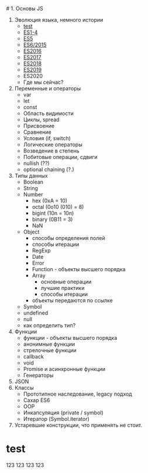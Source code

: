 # 1. Основы JS

1. Эволюция языка, немного истории
    - [test][id]
    - [ES1-4](https://github.com/llevkin/katacoda-scenarios/blob/master/1_JS_Basics/src/1.%20%D0%AD%D0%B2%D0%BE%D0%BB%D1%8E%D1%86%D0%B8%D1%8F%20%D1%8F%D0%B7%D1%8B%D0%BA%D0%B0%2C%20%D0%BD%D0%B5%D0%BC%D0%BD%D0%BE%D0%B3%D0%BE%20%D0%B8%D1%81%D1%82%D0%BE%D1%80%D0%B8%D0%B8/ES1-4.md)
    - [ES5](https://github.com/llevkin/katacoda-scenarios/blob/master/1_JS_Basics/src/1.%20%D0%AD%D0%B2%D0%BE%D0%BB%D1%8E%D1%86%D0%B8%D1%8F%20%D1%8F%D0%B7%D1%8B%D0%BA%D0%B0%2C%20%D0%BD%D0%B5%D0%BC%D0%BD%D0%BE%D0%B3%D0%BE%20%D0%B8%D1%81%D1%82%D0%BE%D1%80%D0%B8%D0%B8/ES5.md)
    - [ES6/2015](https://github.com/llevkin/katacoda-scenarios/blob/master/1_JS_Basics/src/1.%20%D0%AD%D0%B2%D0%BE%D0%BB%D1%8E%D1%86%D0%B8%D1%8F%20%D1%8F%D0%B7%D1%8B%D0%BA%D0%B0%2C%20%D0%BD%D0%B5%D0%BC%D0%BD%D0%BE%D0%B3%D0%BE%20%D0%B8%D1%81%D1%82%D0%BE%D1%80%D0%B8%D0%B8/ES2015.md)
    - [ES2016](https://github.com/llevkin/katacoda-scenarios/blob/master/1_JS_Basics/src/1.%20%D0%AD%D0%B2%D0%BE%D0%BB%D1%8E%D1%86%D0%B8%D1%8F%20%D1%8F%D0%B7%D1%8B%D0%BA%D0%B0%2C%20%D0%BD%D0%B5%D0%BC%D0%BD%D0%BE%D0%B3%D0%BE%20%D0%B8%D1%81%D1%82%D0%BE%D1%80%D0%B8%D0%B8/ES2016.md)
    - [ES2017](https://github.com/llevkin/katacoda-scenarios/blob/master/1_JS_Basics/src/1.%20%D0%AD%D0%B2%D0%BE%D0%BB%D1%8E%D1%86%D0%B8%D1%8F%20%D1%8F%D0%B7%D1%8B%D0%BA%D0%B0%2C%20%D0%BD%D0%B5%D0%BC%D0%BD%D0%BE%D0%B3%D0%BE%20%D0%B8%D1%81%D1%82%D0%BE%D1%80%D0%B8%D0%B8/ES2017.md)
    - [ES2018](https://github.com/llevkin/katacoda-scenarios/blob/master/1_JS_Basics/src/1.%20%D0%AD%D0%B2%D0%BE%D0%BB%D1%8E%D1%86%D0%B8%D1%8F%20%D1%8F%D0%B7%D1%8B%D0%BA%D0%B0%2C%20%D0%BD%D0%B5%D0%BC%D0%BD%D0%BE%D0%B3%D0%BE%20%D0%B8%D1%81%D1%82%D0%BE%D1%80%D0%B8%D0%B8/ES2018.md)
    - [ES2019](https://github.com/llevkin/katacoda-scenarios/blob/master/1_JS_Basics/src/1.%20%D0%AD%D0%B2%D0%BE%D0%BB%D1%8E%D1%86%D0%B8%D1%8F%20%D1%8F%D0%B7%D1%8B%D0%BA%D0%B0%2C%20%D0%BD%D0%B5%D0%BC%D0%BD%D0%BE%D0%B3%D0%BE%20%D0%B8%D1%81%D1%82%D0%BE%D1%80%D0%B8%D0%B8/ES2019.md)
    - ES2020
    - Где мы сейчас?
2. Переменные и операторы
    - var
    - let
    - const
    - Область видимости
    - Циклы, spread
    - Присвоение
    - Сравнение
    - Условия (if, switch)
    - Логические операторы
    - Возведение в степень
    - Побитовые операции, сдвиги
    - nullish (??)
    - optional chaining (?.)
3. Типы данных
    - Boolean
    - String
    - Number
        - hex (0xA = 10)
        - octal (0o10 (010) = 8)
        - bigint (10n = 10n)
        - binary (0B11 = 3)
        - NaN
    - Object
        - способы определения полей
        - способы итерации
        - RegExp
        - Date
        - Error
        - Function - объекты высшего порядка
        - Array
            - основные операции
            - лучшие практики
            - способы итерации
        - объекты передаются по ссылке
    - Symbol
    - undefined
    - null
    - как определить тип?
4. Функции
    - функции - объекты высшего порядка
    - анонимные функции
    - стрелочные функции
    - callback
    - void
    - Promise и асинхронные функции
    - Генераторы
5. JSON
6. Классы
    - Прототипное наследование, legacy подход
    - Сахар ES6
    - OOP
    - Инкапсуляция (private / symbol)
    - Итератор (Symbol.iterator)
7. Устаревшие конструкции, что применять не стоит.

[id]: test 
# test

123
123
123
123
